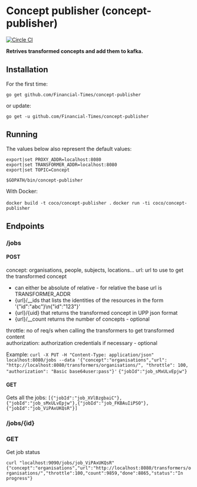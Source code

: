 # Concept publisher (concept-publisher)
[![Circle CI](https://circleci.com/gh/Financial-Times/concept-publisher/tree/master.png?style=shield)](https://circleci.com/gh/Financial-Times/concept-publisher/tree/master)

__Retrives transformed concepts and add them to kafka.__

## Installation

For the first time:

`go get github.com/Financial-Times/concept-publisher`

or update:

`go get -u github.com/Financial-Times/concept-publisher`

## Running

The values below also represent the default values: 

```
export|set PROXY_ADDR=localhost:8080
export|set TRANSFORMER_ADDR=localhost:8080
export|set TOPIC=Concept

$GOPATH/bin/concept-publisher
```

With Docker:

`docker build -t coco/concept-publisher .`
`docker run -ti coco/concept-publisher`

## Endpoints

### /jobs
#### POST
concept: organisations, people, subjects, locations...
url: url to use to get the transformed concept
* can either be absolute of relative - for relative the base url is TRANSFORMER_ADDR
* {url}/__ids that lists the identities of the resources in the form '{"id":"abc"}\n{"id":"123"}'
* {url}/{uid} that returns the transformed concept in UPP json format
* {url}/__count returns the number of concepts - optional

throttle: no of req/s when calling the transformers to get transformed content  
authorization: authorization credentials if necessary - optional


Example:
`curl -X PUT -H "Content-Type: application/json" localhost:8080/jobs --data '{"concept":"organisations","url": "http://localhost:8080/transformers/organisations/", "throttle": 100, "authorization": "Basic base64user:pass"}'`
`{"jobId":"job_sMxULvEpjw"}`

#### GET
Gets all the jobs:
`[{"jobId":"job_XVlBzgbaiC"},{"jobId":"job_sMxULvEpjw"},{"jobId":"job_FKBAuIiPSO"},{"jobId":"job_ViPAxUKQsR"}]`


### /jobs/{id}
### GET
Get job status

`curl "localhost:9090/jobs/job_ViPAxUKQsR"`
`{"concept":"organisations","url":"http://localhost:8080/transformers/organisations/","throttle":100,"count":9859,"done":8865,"status":"In progress"}`